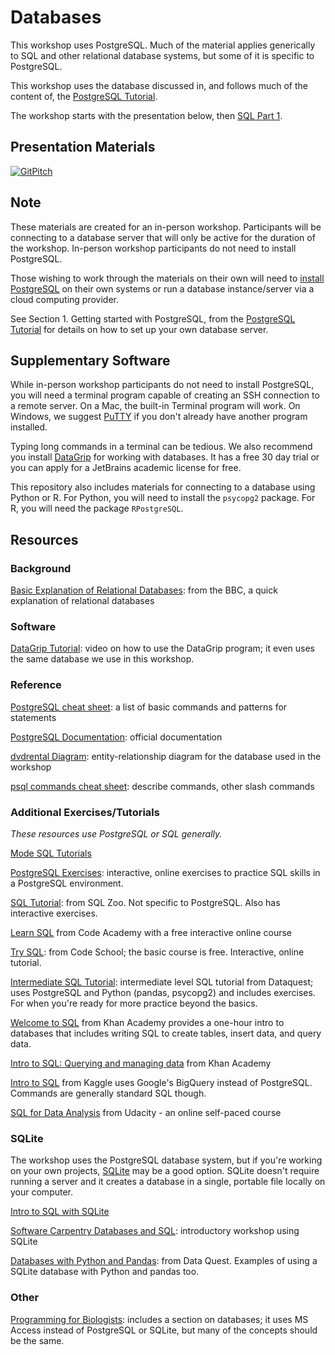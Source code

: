 # Databases

This workshop uses PostgreSQL.  Much of the material applies generically to SQL and other relational database systems, but some of it is specific to PostgreSQL.

This workshop uses the database discussed in, and follows much of the content of, the [PostgreSQL Tutorial](http://www.postgresqltutorial.com/).

The workshop starts with the presentation below, then [SQL Part 1](sql/part1.md).

## Presentation Materials

[![GitPitch](https://gitpitch.com/assets/badge.svg)](https://gitpitch.com/nuitrcs/databases_workshop/)

## Note

These materials are created for an in-person workshop.  Participants will be connecting to a database server that will only be active for the duration of the workshop.  In-person workshop participants do not need to install PostgreSQL.

Those wishing to work through the materials on their own will need to [install PostgreSQL](https://www.postgresql.org/download/) on their own systems or run a database instance/server via a cloud computing provider.  

See Section 1. Getting started with PostgreSQL, from the [PostgreSQL Tutorial](http://www.postgresqltutorial.com/) for details on how to set up your own database server.

## Supplementary Software

While in-person workshop participants do not need to install PostgreSQL, you will need a terminal program capable of creating an SSH connection to a remote server.  On a Mac, the built-in Terminal program will work.  On Windows, we suggest [PuTTY](http://www.putty.org/) if you don't already have another program installed.

Typing long commands in a terminal can be tedious.  We also recommend you install [DataGrip](https://www.jetbrains.com/datagrip/) for working with databases.  It has a free 30 day trial or you can apply for a JetBrains academic license for free.

This repository also includes materials for connecting to a database using Python or R.  For Python, you will need to install the `psycopg2` package.  For R, you will need the package `RPostgreSQL`.

## Resources

### Background

[Basic Explanation of Relational Databases](http://www.bbc.co.uk/education/guides/ztsvb9q/revision/1): from the BBC, a quick explanation of relational databases

### Software

[DataGrip Tutorial](https://www.youtube.com/watch?v=Xb9K8IAdZNg): video on how to use the DataGrip program; it even uses the same database we use in this workshop.

### Reference

[PostgreSQL cheat sheet](http://www.postgresqltutorial.com/wp-content/uploads/2018/03/PostgreSQL-Cheat-Sheet.pdf): a list of basic commands and patterns for statements

[PostgreSQL Documentation](https://www.postgresql.org/docs/current/static/index.html): official documentation 

[dvdrental Diagram](http://www.postgresqltutorial.com/wp-content/uploads/2018/03/printable-postgresql-sample-database-diagram.pdf): entity-relationship diagram for the database used in the workshop

[psql commands cheat sheet](http://www.postgresonline.com/downloads/special_feature/postgresql83_psql_cheatsheet.pdf): describe commands, other slash commands

### Additional Exercises/Tutorials

_These resources use PostgreSQL or SQL generally._

[Mode SQL Tutorials](https://mode.com/sql-tutorial/)

[PostgreSQL Exercises](https://pgexercises.com/): interactive, online exercises to practice SQL skills in a PostgreSQL environment.  

[SQL Tutorial](https://sqlzoo.net/): from SQL Zoo.  Not specific to PostgreSQL.  Also has interactive exercises. 

[Learn SQL](https://www.codecademy.com/courses/learn-sql/) from Code Academy with a free interactive online course

[Try SQL](https://www.codeschool.com/courses/try-sql): from Code School; the basic course is free.  Interactive, online tutorial.

[Intermediate SQL Tutorial](https://www.dataquest.io/blog/sql-intermediate/): intermediate level SQL tutorial from Dataquest; uses PostgreSQL and Python (pandas, psycopg2) and includes exercises.  For when you're ready for more practice beyond the basics.

[Welcome to SQL](https://www.khanacademy.org/computing/hour-of-code/hour-of-sql/v/welcome-to-sql) from Khan Academy provides a one-hour intro to databases that includes writing SQL to create tables, insert data, and query data.

[Intro to SQL: Querying and managing data](https://www.khanacademy.org/computing/computer-programming/sql) from Khan Academy

[Intro to SQL](https://www.kaggle.com/learn/intro-to-sql) from Kaggle uses Google's BigQuery instead of PostgreSQL.  Commands are generally standard SQL though.

[SQL for Data Analysis](https://www.udacity.com/course/sql-for-data-analysis--ud198#) from Udacity - an online self-paced course

### SQLite

The workshop uses the PostgreSQL database system, but if you're working on your own projects, [SQLite](https://www.sqlite.org/) may be a good option.  SQLite doesn't require running a server and it creates a database in a single, portable file locally on your computer.

[Intro to SQL with SQLite](https://github.com/tthibo/SQL-Tutorial)

[Software Carpentry Databases and SQL](http://swcarpentry.github.io/sql-novice-survey/): introductory workshop using SQLite

[Databases with Python and Pandas](https://www.dataquest.io/blog/python-pandas-databases/): from Data Quest.  Examples of using a SQLite database with Python and pandas too.


### Other

[Programming for Biologists](http://www.programmingforbiologists.org/exercises/): includes a section on databases; it uses MS Access instead of PostgreSQL or SQLite, but many of the concepts should be the same.
